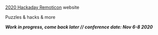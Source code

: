 
[2020 Hackaday Remoticon](https://hackaday.com/2020/08/04/hackaday-remoticon-our-2020-conference-is-packed-with-workshops-and-were-calling-for-proposals/) website

Puzzles & hacks & more

***Work in progress, come back later // conference date: Nov 6-8 2020***
